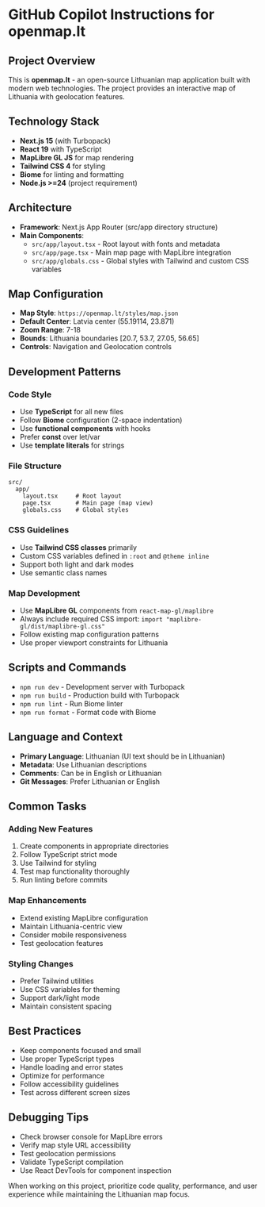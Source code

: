# GitHub Copilot Instructions for openmap.lt

## Project Overview
This is **openmap.lt** - an open-source Lithuanian map application built with modern web technologies. The project provides an interactive map of Lithuania with geolocation features.

## Technology Stack
- **Next.js 15** (with Turbopack)
- **React 19** with TypeScript
- **MapLibre GL JS** for map rendering
- **Tailwind CSS 4** for styling
- **Biome** for linting and formatting
- **Node.js >=24** (project requirement)

## Architecture
- **Framework**: Next.js App Router (src/app directory structure)
- **Main Components**:
  - `src/app/layout.tsx` - Root layout with fonts and metadata
  - `src/app/page.tsx` - Main map page with MapLibre integration
  - `src/app/globals.css` - Global styles with Tailwind and custom CSS variables

## Map Configuration
- **Map Style**: `https://openmap.lt/styles/map.json`
- **Default Center**: Latvia center (55.19114, 23.871)
- **Zoom Range**: 7-18
- **Bounds**: Lithuania boundaries [20.7, 53.7, 27.05, 56.65]
- **Controls**: Navigation and Geolocation controls

## Development Patterns

### Code Style
- Use **TypeScript** for all new files
- Follow **Biome** configuration (2-space indentation)
- Use **functional components** with hooks
- Prefer **const** over let/var
- Use **template literals** for strings

### File Structure
```
src/
  app/
    layout.tsx     # Root layout
    page.tsx       # Main page (map view)
    globals.css    # Global styles
```

### CSS Guidelines
- Use **Tailwind CSS classes** primarily
- Custom CSS variables defined in `:root` and `@theme inline`
- Support both light and dark modes
- Use semantic class names

### Map Development
- Use **MapLibre GL** components from `react-map-gl/maplibre`
- Always include required CSS import: `import "maplibre-gl/dist/maplibre-gl.css"`
- Follow existing map configuration patterns
- Use proper viewport constraints for Lithuania

## Scripts and Commands
- `npm run dev` - Development server with Turbopack
- `npm run build` - Production build with Turbopack  
- `npm run lint` - Run Biome linter
- `npm run format` - Format code with Biome

## Language and Context
- **Primary Language**: Lithuanian (UI text should be in Lithuanian)
- **Metadata**: Use Lithuanian descriptions
- **Comments**: Can be in English or Lithuanian
- **Git Messages**: Prefer Lithuanian or English

## Common Tasks

### Adding New Features
1. Create components in appropriate directories
2. Follow TypeScript strict mode
3. Use Tailwind for styling
4. Test map functionality thoroughly
5. Run linting before commits

### Map Enhancements
- Extend existing MapLibre configuration
- Maintain Lithuania-centric view
- Consider mobile responsiveness
- Test geolocation features

### Styling Changes  
- Prefer Tailwind utilities
- Use CSS variables for theming
- Support dark/light mode
- Maintain consistent spacing

## Best Practices
- Keep components focused and small
- Use proper TypeScript types
- Handle loading and error states
- Optimize for performance
- Follow accessibility guidelines
- Test across different screen sizes

## Debugging Tips
- Check browser console for MapLibre errors
- Verify map style URL accessibility
- Test geolocation permissions
- Validate TypeScript compilation
- Use React DevTools for component inspection

When working on this project, prioritize code quality, performance, and user experience while maintaining the Lithuanian map focus.
